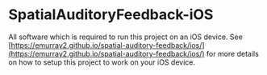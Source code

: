 # SpatialAuditoryFeedback-iOS
All software which is required to run this project on an iOS device. See [https://emurray2.github.io/spatial-auditory-feedback/ios/](https://emurray2.github.io/spatial-auditory-feedback/ios/) for more details on how to setup this project to work on your iOS device.
